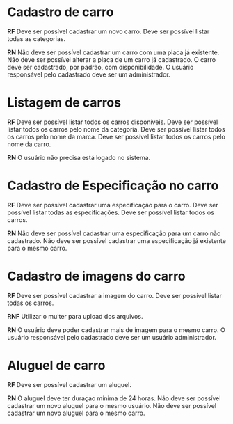 # Cadastro de carro

**RF**
Deve ser possível cadastrar um novo carro.
Deve ser possível listar todas as categorias.

**RN**
Não deve ser possível cadastrar um carro com uma placa já existente.
Não deve ser possível alterar a placa de um carro já cadastrado.
O carro deve ser cadastrado, por padrão, com disponibilidade.
O usuário responsável pelo cadastrado deve ser um administrador.

# Listagem de carros

**RF**
Deve ser possível listar todos os carros disponíveis.
Deve ser possível listar todos os carros pelo nome da categoria.
Deve ser possível listar todos os carros pelo nome da marca.
Deve ser possível listar todos os carros pelo nome da carro.

**RN**
O usuário não precisa está logado no sistema.

# Cadastro de Especificação no carro

**RF**
Deve ser possível cadastrar uma especificação para o carro.
Deve ser possível listar todas as especificações.
Deve ser possível listar todos os carros.

**RN**
Não deve ser possível cadastrar uma especificação para um carro não cadastrado.
Não deve ser possível cadastrar uma especificação já existente para o mesmo carro.

# Cadastro de imagens do carro

**RF**
Deve ser possível cadastrar a imagem do carro.
Deve ser possível listar todas os carros.

**RNF**
Utilizar o multer para upload dos arquivos.

**RN**
O usuário deve poder cadastrar mais de imagem para o mesmo carro.
O usuário responsável pelo cadastrado deve ser um usuário administrador.

# Aluguel de carro

**RF**
Deve ser possível cadastrar um aluguel.

**RN**
O aluguel deve ter duraçao mínima de 24 horas.
Não deve ser possível cadastrar um novo aluguel para o mesmo usuário.
Não deve ser possível cadastrar um novo aluguel para o mesmo carro.